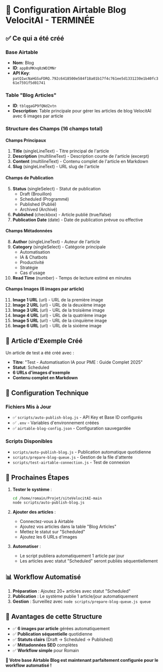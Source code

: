 # 🎉 Configuration Airtable Blog VelocitAI - TERMINÉE

## ✅ Ce qui a été créé

### Base Airtable
- **Nom**: Blog
- **ID**: `appBsMKnq8zWDIMNr`
- **API Key**: `patQ1wcNaHGSuFDRQ.792c6418500e584f18a01b17f4c761ee5d1331230e1b40fc361e7591f5d01741`

### Table "Blog Articles"
- **ID**: `tblqgaGP9fQNd2xtn`
- **Description**: Table principale pour gérer les articles de blog VelocitAI avec 6 images par article

### Structure des Champs (16 champs total)

#### Champs Principaux
1. **Title** (singleLineText) - Titre principal de l'article
2. **Description** (multilineText) - Description courte de l'article (excerpt)
3. **Content** (multilineText) - Contenu complet de l'article en Markdown
4. **Slug** (singleLineText) - URL slug de l'article

#### Champs de Publication
5. **Status** (singleSelect) - Statut de publication
   - Draft (Brouillon)
   - Scheduled (Programmé)
   - Published (Publié)
   - Archived (Archivé)
6. **Published** (checkbox) - Article publié (true/false)
7. **Publication Date** (date) - Date de publication prévue ou effective

#### Champs Métadonnées
8. **Author** (singleLineText) - Auteur de l'article
9. **Category** (singleSelect) - Catégorie principale
   - Automatisation
   - IA & Chatbots
   - Productivité
   - Stratégie
   - Cas d'usage
10. **Read Time** (number) - Temps de lecture estimé en minutes

#### Champs Images (6 images par article)
11. **Image 1 URL** (url) - URL de la première image
12. **Image 2 URL** (url) - URL de la deuxième image
13. **Image 3 URL** (url) - URL de la troisième image
14. **Image 4 URL** (url) - URL de la quatrième image
15. **Image 5 URL** (url) - URL de la cinquième image
16. **Image 6 URL** (url) - URL de la sixième image

## 📝 Article d'Exemple Créé

Un article de test a été créé avec :
- **Titre**: "Test - Automatisation IA pour PME : Guide Complet 2025"
- **Statut**: Scheduled
- **6 URLs d'images d'exemple**
- **Contenu complet en Markdown**

## 🔧 Configuration Technique

### Fichiers Mis à Jour
- ✅ `scripts/auto-publish-blog.js` - API Key et Base ID configurés
- ✅ `.env` - Variables d'environnement créées
- ✅ `airtable-blog-config.json` - Configuration sauvegardée

### Scripts Disponibles
- `scripts/auto-publish-blog.js` - Publication automatique quotidienne
- `scripts/prepare-blog-queue.js` - Gestion de la file d'attente
- `scripts/test-airtable-connection.js` - Test de connexion

## 🚀 Prochaines Étapes

1. **Tester le système** :
   ```bash
   cd /home/romain/Projet/siteVelocitAI-main
   node scripts/auto-publish-blog.js
   ```

2. **Ajouter des articles** :
   - Connectez-vous à Airtable
   - Ajoutez vos articles dans la table "Blog Articles"
   - Mettez le statut sur "Scheduled"
   - Ajoutez les 6 URLs d'images

3. **Automatiser** :
   - Le script publiera automatiquement 1 article par jour
   - Les articles avec statut "Scheduled" seront publiés séquentiellement

## 📊 Workflow Automatisé

1. **Préparation** : Ajoutez 20+ articles avec statut "Scheduled"
2. **Publication** : Le système publie 1 article/jour automatiquement
3. **Gestion** : Surveillez avec `node scripts/prepare-blog-queue.js queue`

## 🎯 Avantages de cette Structure

- ✅ **6 images par article** gérées automatiquement
- ✅ **Publication séquentielle** quotidienne
- ✅ **Statuts clairs** (Draft → Scheduled → Published)
- ✅ **Métadonnées SEO** complètes
- ✅ **Workflow simple** pour Romain

**🎉 Votre base Airtable Blog est maintenant parfaitement configurée pour le workflow automatisé !**